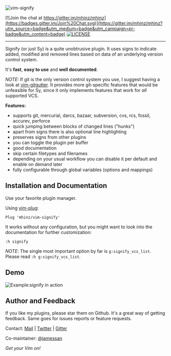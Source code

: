 ![vim-signify](https://raw.githubusercontent.com/mhinz/vim-signify/master/pictures/signify-logo.png)

[![Join the chat at https://gitter.im/mhinz/mhinz](https://badges.gitter.im/Join%20Chat.svg)](https://gitter.im/mhinz/mhinz?utm_source=badge&utm_medium=badge&utm_campaign=pr-badge&utm_content=badge)
[![LICENSE](https://img.shields.io/badge/license-MIT-lightgrey.svg)](https://raw.githubusercontent.com/mhinz/vim-signify/master/LICENSE)

---

Signify (or just Sy) is a quite unobtrusive plugin. It uses signs to indicate
added, modified and removed lines based on data of an underlying version
control system.

It's __fast__, __easy to use__ and __well documented__.

_NOTE:_ If git is the only version control system you use, I suggest having a
look at [vim-gitgutter](https://github.com/airblade/vim-gitgutter). It provides
more git-specific features that would be unfeasible for Sy, since it only
implements features that work for _all_ supported VCS.

**Features:**

- supports git, mercurial, darcs, bazaar, subversion, cvs, rcs, fossil, accurev,
  perforce
- quick jumping between blocks of changed lines ("hunks")
- apart from signs there is also optional line highlighting
- preserves signs from other plugins
- you can toggle the plugin per buffer
- good documentation
- skip certain filetypes and filenames
- depending on your usual workflow you can disable it per default and enable on
  demand later
- fully configurable through global variables (options and mappings)

## Installation and Documentation

Use your favorite plugin manager.

Using [vim-plug](https://github.com/junegunn/vim-plug):

    Plug 'mhinz/vim-signify'

It works without any configuration, but you might want to look into the
documentation for further customization:

    :h signify

_NOTE_: The single most important option by far is `g:signify_vcs_list`. Please
read `:h g:signify_vcs_list`.

## Demo

![Example:signify in action](https://raw.githubusercontent.com/mhinz/vim-signify/master/pictures/signify-demo.gif)

## Author and Feedback

If you like my plugins, please star them on Github. It's a great way of getting
feedback. Same goes for issues reports or feature requests.

Contact:
[Mail](mailto:mh.codebro@gmail.com) |
[Twitter](https://twitter.com/_mhinz_) |
[Gitter](https://gitter.im/mhinz/mhinz)

Co-maintainer: [@jamessan](https://github.com/jamessan)

_Get your Vim on!_
